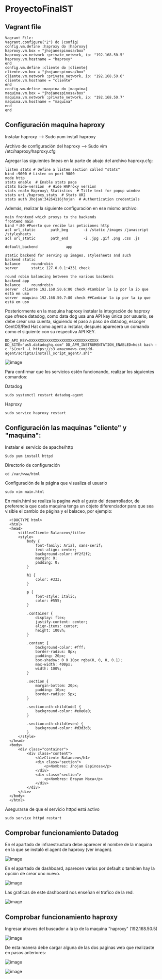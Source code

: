 # ProyectoFinalST
## Vagrant file

	Vagrant File:
	Vagrant.configure("2") do |config|
	config.vm.define :haproxy do |haproxy|
	haproxy.vm.box = "jhojanespinosa/box"
	haproxy.vm.network :private_network, ip: "192.168.50.5"
	haproxy.vm.hostname = "haproxy"
	end
	config.vm.define :cliente do |cliente|
	cliente.vm.box = "jhojanespinosa/box"
	cliente.vm.network :private_network, ip: "192.168.50.6"
	cliente.vm.hostname = "cliente"
	end
	config.vm.define :maquina do |maquina|
	maquina.vm.box = "jhojanespinosa/box"
	maquina.vm.network :private_network, ip: "192.168.50.7"
	maquina.vm.hostname = "maquina"
	end
	end

## Configuración maquina haproxy

Instalar haproxy --> Sudo yum install haproxy

Archivo de configuración del haproxy --> Sudo vim /etc/haproxy/haproxy.cfg

Agregar las siguientes líneas en la parte de abajo del archivo haproxy.cfg:

	listen stats # Define a listen section called "stats"
	bind :9000 # Listen on port 9000
	mode http
 	stats enable  # Enable stats page
	stats hide-version  # Hide HAProxy version
 	stats realm Haproxy\ Statistics  # Title text for popup window
	stats uri /haproxy_stats  # Stats URI
 	stats auth Jhojan:34264116jhojan  # Authentication credentials

Además, realizar la siguiente configuración en ese mismo archivo:

	main frontend which proxys to the backends
 	frontend main
    bind *:80 #Puerto que recibe las peticiones http
    acl url_static       path_beg       -i /static /images /javascript /stylesheets
    acl url_static       path_end       -i .jpg .gif .png .css .js

    default_backend             app

	static backend for serving up images, stylesheets and such
	backend static
    balance     roundrobin
    server      static 127.0.0.1:4331 check

	round robin balancing between the various backends
	backend app
    balance     roundrobin
    server  cliente 192.168.50.6:80 check #Cambiar la ip por la ip que está en uso
    server  maquina 192.168.50.7:80 check ##Cambiar la ip por la ip que está en uso

Posteriormente en la maquina haproxy instalar la integración de haproxy que ofrece datadog, como data dog usa una API key única por usuario, se debe crear una cuenta, siguiendo el paso a paso de datadog, escoger CentOS/Red Hat como agent a instalar, después aparecerá un comando como el siguiente con su respectiva API KEY.

	DD_API_KEY=XXXXXXXXXXXXXXXXXXXXXXXXXXXXXXXX DD_SITE="us5.datadoghq.com" DD_APM_INSTRUMENTATION_ENABLED=host bash -c "$(curl -L https://s3.amazonaws.com/dd-agent/scripts/install_script_agent7.sh)"

 ![image](https://github.com/jhojan16/ProyectoFinalST/assets/147114192/958e9e6c-f492-416e-8b78-aff408737a4f)

Para confirmar que los servicios estén funcionando, realizar los siguientes comandos:

Datadog

	sudo systemctl restart datadog-agent
 
Haproxy

	sudo service haproxy restart

## Configuración las maquinas "cliente" y "maquina":

Instalar el servicio de apache/http
	
	Sudo yum install httpd

Directorio de configuración

	cd /var/www/html

Configuración de la página que visualiza el usuario

	sudo vim main.html

En main.html se realiza la pagina web al gusto del desarrollador, de preferencia que cada maquina tenga un objeto diferenciador para que sea visible el cambio de página y el balaceo, por ejemplo:

      <!DOCTYPE html>
      <html>
      <head>
          <title>Cliente Balanceo</title>
          <style>
              body {
                  font-family: Arial, sans-serif;
                  text-align: center;
                  background-color: #f2f2f2;
                  margin: 0;
                  padding: 0;
              }
      
              h1 {
                  color: #333;
              }
      
              p {
                  font-style: italic;
                  color: #555;
              }
      
              .container {
                  display: flex;
                  justify-content: center;
                  align-items: center;
                  height: 100vh;
              }
      
              .content {
                  background-color: #fff;
                  border-radius: 8px;
                  padding: 20px;
                  box-shadow: 0 0 10px rgba(0, 0, 0, 0.1);
                  max-width: 400px;
                  width: 100%;
              }
      
              .section {
                  margin-bottom: 20px;
                  padding: 10px;
                  border-radius: 5px;
              }
      
              .section:nth-child(odd) {
                  background-color: #e0e0e0;
              }
      
              .section:nth-child(even) {
                  background-color: #d3d3d3;
              }
          </style>
      </head>
      <body>
          <div class="container">
              <div class="content">
                  <h1>Cliente Balanceo</h1>
                  <div class="section">
                      <p>Nombres: Jhojan Espinosa</p>
                  </div>
                  <div class="section">
                      <p>Nombres: Brayan Maca</p>
                  </div>
              </div>
          </div>
      </body>
      </html>

Asegurarse de que el servicio httpd está activo

	sudo service httpd restart

## Comprobar funcionamiento Datadog

En el apartado de infraestructura debe aparecer el nombre de la maquina en la que se instaló el agent de haproxy (ver imagen).

![image](https://github.com/jhojan16/ProyectoFinalST/assets/147114192/16cf7ebd-e80d-4d24-9285-3cd9aedc0f41)

En el apartado de dashboard, aparecen varios por default o tambien hay la opción de crear uno nuevo.

![image](https://github.com/jhojan16/ProyectoFinalST/assets/147114192/6ac0fb54-0dad-440d-8f38-5b22c7efc190)

Las graficas de este dashboard nos enseñan el trafico de la red.

![image](https://github.com/jhojan16/ProyectoFinalST/assets/147114192/76c1f735-d64e-42bb-a1cc-a170f4bb3ab0)

## Comprobar funcionamiento haproxy

Ingresar atraves del buscador a la ip de la maquina "haproxy" (192.168.50.5)

![image](https://github.com/jhojan16/ProyectoFinalST/assets/147114192/760a6249-237a-4efb-a418-248ee30ff65a)

De esta manera debe cargar alguna de las dos paginas web que realizaste en pasos anteriores:

![image](https://github.com/jhojan16/ProyectoFinalST/assets/147114192/35cf4c06-41a9-4bd2-84d1-dcd1b51e4645)

![image](https://github.com/jhojan16/ProyectoFinalST/assets/147114192/253d54be-115f-497c-be11-a6e639373e9a)




